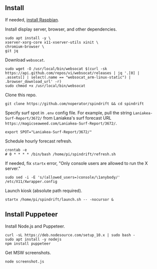 ## Install

If needed, [install Raspbian](https://github.com/noperator/guides/blob/master/install_raspbian.md).

Install display server, browser, and other dependencies.
```
sudo apt install -y \
xserver-xorg-core x11-xserver-utils xinit \
chromium-browser \
git jq
```

Download `websocat`.
```
sudo wget -O /usr/local/bin/websocat $(curl -sk https://api.github.com/repos/vi/websocat/releases | jq '.[0] | .assets[] | select(.name == "websocat_arm-linux-static") | .browser_download_url' -r)
sudo chmod +x /usr/local/bin/websocat
```

Clone this repo.
```
git clone https://github.com/noperator/spindrift && cd spindrift
```

Specify surf spot in `.env` config file. For example, pull the string `Laniakea-Surf-Report/3672/` from Laniakea's surf forecast URL `https://magicseaweed.com/Laniakea-Surf-Report/3672/`.
```
export SPOT="Laniakea-Surf-Report/3672/"
```

Schedule hourly forecast refresh.
```
crontab -e
# 0 * * * * /bin/bash /home/pi/spindrift/refresh.sh
```

If needed, fix `startx` error, "Only console users are allowed to run the X server."
```
sudo sed -i -E 's/(allowed_users=)console/\1anybody/' /etc/X11/Xwrapper.config
```

Launch kiosk (absolute path required).
```
startx /home/pi/spindrift/launch.sh -- -nocursor &
```

## Install Puppeteer

Install Node.js and Puppeteer.
```
curl -sL https://deb.nodesource.com/setup_10.x | sudo bash -
sudo apt install -y nodejs
npm install puppeteer
```

Get MSW screenshots.
```
node screenshot.js
```

